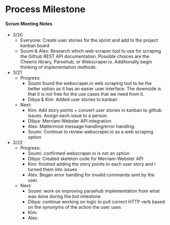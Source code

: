 	
# Process Milestone

#### Scrum Meeting Notes
* 3/20  
  * Everyone: Create user stories for the sprint and add to the project kanban board
  * Soumi & Alex: Research which web scraper tool to use for scraping the Github REST API documentation. Possible choices are the Cheerio library, Parsehub, or Webscraper.io. Additionally begin thinking of implementation methods.
* 3/21
  * Progress:
    *  Soumi found the webscraper.io web scraping tool to be the better option as it has an easier user interface. The downside is that it is not free for the use cases that we need from it.
    *  Dibya & Kim: Added user stories to kanban
  * Next:
    *  Kim: Add story points + convert user stories in kanban to github issues. Assign each issue to a person.
    *  Dibya: Merriam-Webster API integration
    *  Alex: Mattermost message handling/error handling
    *  Soumi: Continue to review webscraper.io as a web scraping option
* 3/22
  * Progress:
    *  Soumi: confirmed webscraper.io is not an option
    *  Dibya: Created skeleton code for Merriam-Webster API
    *  Kim: finished adding the story points to each user story and I turned them into issues
    *  Alex: Began error handling for invalid commands sent by the user. 
  * Next:
    *  Soumi: work on improving parsehub implementation from what was done during the bot milestone
    *  Dibya: continue working on logic to pull correct HTTP verb based on the synonyms of the action the user uses
    *  Kim: 
    *  Alex:

